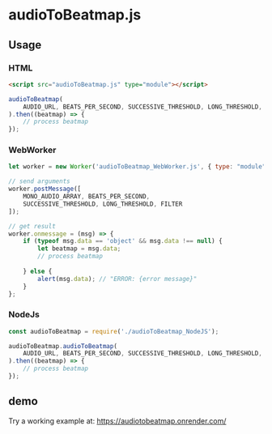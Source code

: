 # audioToBeatmap.js

## Usage

### HTML
```html
<script src="audioToBeatmap.js" type="module"></script>
```
```javascript
audioToBeatmap(
    AUDIO_URL, BEATS_PER_SECOND, SUCCESSIVE_THRESHOLD, LONG_THRESHOLD, FILTER
).then((beatmap) => {
    // process beatmap
});
```

### WebWorker
```javascript
let worker = new Worker('audioToBeatmap_WebWorker.js', { type: "module" });

// send arguments
worker.postMessage([
    MONO_AUDIO_ARRAY, BEATS_PER_SECOND,
    SUCCESSIVE_THRESHOLD, LONG_THRESHOLD, FILTER
]);

// get result
worker.onmessage = (msg) => {
    if (typeof msg.data == 'object' && msg.data !== null) {
        let beatmap = msg.data;
        // process beatmap
    
    } else {
        alert(msg.data); // "ERROR: {error message}"
    }
};
```

### NodeJs
```javascript
const audioToBeatmap = require('./audioToBeatmap_NodeJS');

audioToBeatmap.audioToBeatmap(
    AUDIO_URL, BEATS_PER_SECOND, SUCCESSIVE_THRESHOLD, LONG_THRESHOLD, FILTER
).then((beatmap) => {
    // process beatmap
});
```

## demo
Try a working example at: <https://audiotobeatmap.onrender.com/>